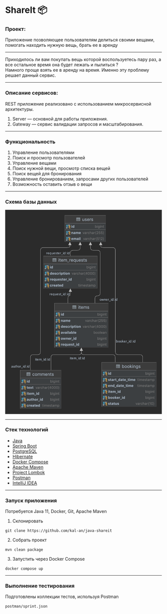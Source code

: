 # ShareIt :package:
### Проект:
<p>Приложение позволяющее пользователям делиться своими вещами, помогать находить нужную вещь, брать ее в аренду</p>

---
Приходилось ли вам покупать вещь которой воспользуетесь пару раз, а все остальное время она будет лежать и пылиться ?
<br>Намного проще взять ее в аренду на время. Именно эту проблему решает данный сервис.

---
### Описание сервисов:
REST приложение реализовано с использованием микросервисной архитектуры.
1. Server — основной для работы приложения.
2. Gateway — сервис валидации запросов и масштабирования.

---
### Функциональность
1. Управление пользователями
2. Поиск и просмотр пользователей
3. Управление вещами
4. Поиск нужной вещи, просмотр списка вещей
5. Поиск вещей для бронирования
6. Управление бронированием, запросами других пользователей
7. Возможность оставить отзыв о вещи
---
### Схема базы данных 
![SchemaDb](db/shareit.png)

---
### Стек технологий
+ [Java](https://www.java.com/)
+ [Spring Boot](https://spring.io/projects/spring-boot)
+ [PostgreSQL](https://www.postgresql.org)
+ [Hibernate](https://hibernate.org)
+ [Docker Compose](https://www.docker.com)
+ [Apache Maven](https://maven.apache.org)
+ [Project Lombok](https://projectlombok.org)
+ [Postman](https://www.postman.com)
+ [IntelliJ IDEA](https://www.jetbrains.com/ru-ru/idea/)

---
### Запуск приложения
Потребуется Java 11, Docker, Git, Apache Maven

1. Склонировать
```shell
git clone https://github.com/kal-an/java-shareit
```
2. Собрать проект
```shell
mvn clean package
```
3. Запустить через Docker Compose
```shell
docker compose up
```
---
### Выполнение тестирования
Подготовлены коллекции тестов, используя Postman
```shell
postman/sprint.json
```
